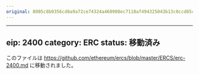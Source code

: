 ```yaml
---
original: 8005c8b0356cd8a9a72ce74324a460908ec7118af494325043b13c0ccd85c6ca
---
```


---
eip: 2400
category: ERC
status: 移動済み
---

このファイルは https://github.com/ethereum/ercs/blob/master/ERCS/erc-2400.md に移動されました。